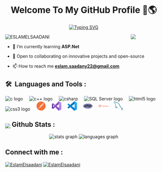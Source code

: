 <h1 align="center">Welcome To My GitHub Profile 👋🌎</h1>

<p align="center">
<a href="https://git.io/typing-svg"><img src="https://readme-typing-svg.demolab.com?font=Fira+Code&pause=1000&color=E97536&center=true&vCenter=true&random=false&width=435&lines=A+Back-End+developer+from+Egypt.;A+Software+Engineer+!;Always+learn+new+things+!" alt="Typing SVG" /></a>
</p>

<img align="right" src = "https://i.pinimg.com/originals/3f/7e/4e/3f7e4eff7c96e9fe4b8b4b1ff3f7bdb5.gif" width = 20%>

<p align="left"> <img src="https://komarev.com/ghpvc/?username=ESLAMELSAADANI&label=Profile%20views&color=orange&style=flat" alt="ESLAMELSAADANI" /> </p>

- 🌱 I’m currently learning **ASP.Net**

- 👯 Open to collaborating on innovative projects and open-source

- 📫 How to reach me **eslam.saadany22@gmail.com**

## 🛠 &nbsp;Languages and Tools :
<div align="left">
  <img src="https://cdn.jsdelivr.net/gh/devicons/devicon/icons/c/c-original.svg" height="30" alt="c logo"  />
  <img width="12" />
  <img src="https://cdn.jsdelivr.net/gh/devicons/devicon/icons/cplusplus/cplusplus-original.svg" height="30" alt="c++ logo"  />
  <img width="12" />
  <img src="https://cdn.jsdelivr.net/gh/devicons/devicon/icons/csharp/csharp-original.svg" height="30" alt="csharp"  />
  <img width="12" />
  <img src="https://cdn.jsdelivr.net/gh/devicons/devicon/icons/microsoftsqlserver/microsoftsqlserver-original-wordmark.svg" height="30" alt="SQL Server logo"  />
  <img width="12" />
  <img src="https://cdn.jsdelivr.net/gh/devicons/devicon/icons/html5/html5-original.svg" height="30" alt="html5 logo"  />
  <img width="12" />
  <img src="https://cdn.jsdelivr.net/gh/devicons/devicon/icons/css3/css3-original.svg" height="30" alt="css3 logo"  />
  <img width="12" />
  <img src="https://github.com/devicons/devicon/blob/master/icons/postman/postman-original.svg" height="30" alt="postman logo"  />
  <img width="12" />
  <img src="https://github.com/devicons/devicon/blob/master/icons/visualstudio/visualstudio-original.svg" height="30" alt="vs logo"  />
  <img width="12" />
  <img src="https://github.com/devicons/devicon/blob/master/icons/vscode/vscode-original.svg" height="30" alt="vscode logo"  />
  <img width="12" />
  <img src="https://github.com/devicons/devicon/blob/master/icons/php/php-original.svg" height="30" alt="PHP logo"  />
  <img width="12" />
  <img src="https://github.com/devicons/devicon/blob/master/icons/laravel/laravel-line-wordmark.svg" height="30" alt="PHP logo"  />
  <img width="12" />
    <img src="https://github.com/devicons/devicon/blob/master/icons/mysql/mysql-original.svg" height="30" alt="PHP logo"  />
  <img width="12" />
</div>

###
## <img src="https://media1.giphy.com/media/v1.Y2lkPTc5MGI3NjExYzFhYzJkMmQ2MWQ3ZGY3MDhjZTE3MDI2Mzk3NzE1OWQyZTRlMmYwMCZjdD1z/iY8CRBdQXODJSCERIr/giphy.gif" width=5% valign="bottom"> Github Stats :
<div align="center">
  <img src="https://github-readme-stats.vercel.app/api?username=ESLAMELSAADANI&hide_title=false&hide_rank=false&show_icons=true&include_all_commits=true&count_private=true&disable_animations=false&theme=dracula&locale=en&hide_border=false" height="150" alt="stats graph"  />
  <img src="https://github-readme-stats.vercel.app/api/top-langs?username=ESLAMELSAADANI&locale=en&hide_title=false&layout=compact&card_width=320&langs_count=8&theme=dracula&hide_border=false" height="150" alt="languages graph"  />
</div>

###
## Connect with me :
<p align="left">
<a href="https://www.linkedin.com/in/eslam-elsaadany-234957175/" target="_blank"><img align="center" src="https://raw.githubusercontent.com/rahuldkjain/github-profile-readme-generator/master/src/images/icons/Social/linked-in-alt.svg" alt="EslamElsaadani" height="30" width="40" /></a>
<a href="https://wa.me/+201022010887" target="_blank"><img align="center" src="https://raw.githubusercontent.com/rahuldkjain/github-profile-readme-generator/master/src/images/icons/Social/whatsapp.svg" alt="EslamElsaadani" height="30" width="40" /></a>
</p>
